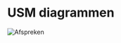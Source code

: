 # USM diagrammen

![Afspreken](http://www.plantuml.com/plantuml/proxy?cache=no&src=https://raw.githubusercontent.com/vzvznl/diagrammen/main/USM/USM-Model-1.puml)